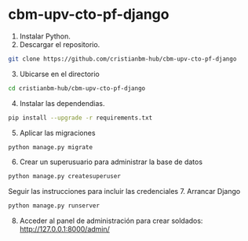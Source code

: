 # cbm-upv-cto-pf-django

1. Instalar Python.
2. Descargar el repositorio.
```bash
git clone https://github.com/cristianbm-hub/cbm-upv-cto-pf-django
```
3. Ubicarse en el directorio
```bash
cd cristianbm-hub/cbm-upv-cto-pf-django
```
4. Instalar las dependendias.
```bash
pip install --upgrade -r requirements.txt
```
5. Aplicar las migraciones
```bash
python manage.py migrate
```
6. Crear un superusuario para administrar la base de datos
```bash
python manage.py createsuperuser
```
Seguir las instrucciones para incluir las credenciales
7. Arrancar Django
```bash
python manage.py runserver
```
8. Acceder al panel de administración para crear soldados:
http://127.0.0.1:8000/admin/



